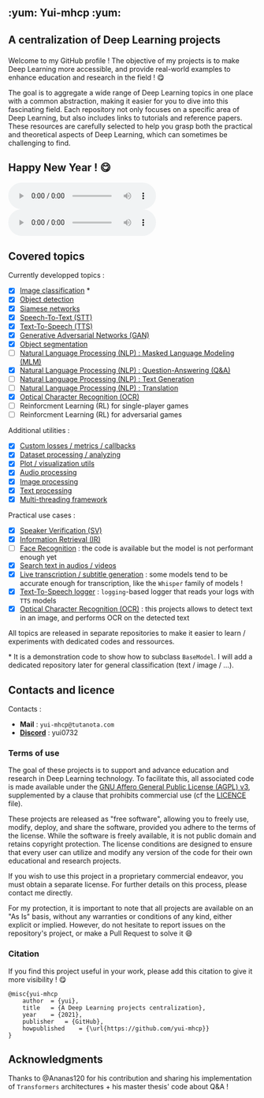<h2 aligne = "center">
<p> :yum: Yui-mhcp :yum: </p>
</h2>

<h2 aligne = "center">
<p> A centralization of Deep Learning projects </p>
</h2>


Welcome to my GitHub profile ! The objective of my projects is to make Deep Learning more accessible, and provide real-world examples to enhance education and research in the field ! :yum:

The goal is to aggregate a wide range of Deep Learning topics in one place with a common abstraction, making it easier for you to dive into this fascinating field. Each repository not only focuses on a specific area of Deep Learning, but also includes links to tutorials and reference papers. These resources are carefully selected to help you grasp both the practical and theoretical aspects of Deep Learning, which can sometimes be challenging to find.

## Happy New Year ! :yum:

<audio controls>
    happy_new_year_fr.mp3
</audio>
<audio controls>
    happy_new_year_en.mp3
</audio>

## Covered topics

Currently developped topics : 
- [x] [Image classification](https://github.com/yui-mhcp/base_dl_project) \*
- [x] [Object detection](https://github.com/yui-mhcp/detection)
- [x] [Siamese networks](https://github.com/yui-mhcp/siamese_networks)
- [x] [Speech-To-Text (STT)](https://github.com/yui-mhcp/speech_to_text)
- [x] [Text-To-Speech (TTS)](https://github.com/yui-mhcp/text_to_speech)
- [x] [Generative Adversarial Networks (GAN)](https://github.com/yui-mhcp/generation)
- [x] [Object segmentation](https://github.com/yui-mhcp/detection)
- [ ] [Natural Language Processing (NLP) : Masked Language Modeling (MLM)](https://github.com/yui-mhcp/nlp)
- [x] [Natural Language Processing (NLP) : Question-Answering (Q&A)](https://github.com/yui-mhcp/nlp)
- [ ] [Natural Language Processing (NLP) : Text Generation](https://github.com/yui-mhcp/nlp)
- [ ] [Natural Language Processing (NLP) : Translation](https://github.com/yui-mhcp/nlp)
- [x] [Optical Character Recognition (OCR)](https://github.com/yui-mhcp/ocr)
- [ ] Reinforcment Learning (RL) for single-player games
- [ ] Reinforcment Learning (RL) for adversarial games

Additional utilities : 
- [x] [Custom losses / metrics / callbacks](https://github.com/yui-mhcp/base_dl_project)
- [x] [Dataset processing / analyzing](https://github.com/yui-mhcp/base_dl_project)
- [x] [Plot / visualization utils](https://github.com/yui-mhcp/data_processing)
- [x] [Audio processing](https://github.com/yui-mhcp/data_processing)
- [x] [Image processing](https://github.com/yui-mhcp/data_processing)
- [x] [Text processing](https://github.com/yui-mhcp/data_processing)
- [x] [Multi-threading framework](https://github.com/yui-mhcp/data_processing)

Practical use cases :
- [x] [Speaker Verification (SV)](https://github.com/yui-mhcp/encoders)
- [x] [Information Retrieval (IR)](https://github.com/yui-mhcp/encoders)
- [ ] [Face Recognition](https://github.com/yui-mhcp/siamese_networks) : the code is available but the model is not performant enough yet
- [x] [Search text in audios / videos](https://github.com/yui-mhcp/speech_to_text)
- [x] [Live transcription / subtitle generation](https://github.com/yui-mhcp/speech_to_text) : some models tend to be accurate enough for transcription, like the `Whisper` family of models !
- [x] [Text-To-Speech logger](https://github.com/yui-mhcp/text_to_speech) : `logging`-based logger that reads your logs with `TTS` models
- [x] [Optical Character Recognition (OCR)](https://github.com/yui-mhcp/ocr) : this projects allows to detect text in an image, and performs OCR on the detected text

All topics are released in separate repositories to make it easier to learn / experiments with dedicated codes and ressources.

\* It is a demonstration code to show how to subclass `BaseModel`. I will add a dedicated repository later for general classification (text / image / ...). 


## Contacts and licence

Contacts :
- **Mail** : `yui-mhcp@tutanota.com`
- **[Discord](https://discord.com)** : yui0732

### Terms of use

The goal of these projects is to support and advance education and research in Deep Learning technology. To facilitate this, all associated code is made available under the [GNU Affero General Public License (AGPL) v3](AGPLv3.licence), supplemented by a clause that prohibits commercial use (cf the [LICENCE](LICENCE) file).

These projects are released as "free software", allowing you to freely use, modify, deploy, and share the software, provided you adhere to the terms of the license. While the software is freely available, it is not public domain and retains copyright protection. The license conditions are designed to ensure that every user can utilize and modify any version of the code for their own educational and research projects.

If you wish to use this project in a proprietary commercial endeavor, you must obtain a separate license. For further details on this process, please contact me directly.

For my protection, it is important to note that all projects are available on an "As Is" basis, without any warranties or conditions of any kind, either explicit or implied. However, do not hesitate to report issues on the repository's project, or make a Pull Request to solve it :smile: 

### Citation

If you find this project useful in your work, please add this citation to give it more visibility ! :yum:

```
@misc{yui-mhcp
    author  = {yui},
    title   = {A Deep Learning projects centralization},
    year    = {2021},
    publisher   = {GitHub},
    howpublished    = {\url{https://github.com/yui-mhcp}}
}
```


## Acknowledgments

Thanks to @Ananas120 for his contribution and sharing his implementation of `Transformers` architectures + his master thesis' code about Q&A !

